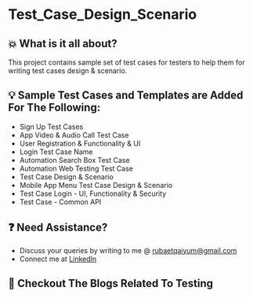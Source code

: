# Test_Case_Design_Scenario

## :boom: What is it all about?
This project contains sample set of test cases for testers to help them for writing test cases design & scenario.


## :bulb: Sample Test Cases and Templates are Added For The Following:
- Sign Up Test Cases
- App Video & Audio Call Test Case
- User Registration & Functionality & UI
- Login Test Case Name
- Automation Search Box Test Case
- Automation Web Testing Test Case
- Test Case Design & Scenario
- Mobile App Menu Test Case Design & Scenario
- Test Case Login - UI, Functionality & Security
- Test Case - Common API


## :question: Need Assistance?
* Discuss your queries by writing to me @ rubaetqaiyum@gmail.com
* Connect me at [LinkedIn]

## :thought_balloon: Checkout The Blogs Related To Testing 

[home]: https://github.com/rubaet4ever/Manual_Testing
[linkedIn]: https://www.linkedin.com/in/rubaet-bin-qaiyum/
